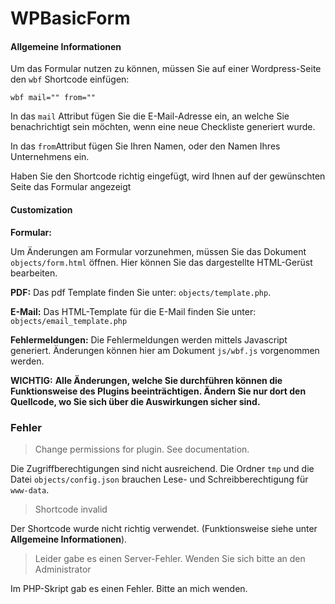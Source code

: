 # WPBasicForm

#### Allgemeine Informationen ####
Um das Formular nutzen zu können, müssen Sie auf einer Wordpress-Seite den `wbf` Shortcode einfügen:

`wbf mail="" from=""`

In das `mail` Attribut fügen Sie die E-Mail-Adresse ein, an welche Sie benachrichtigt sein möchten, wenn eine neue  Checkliste generiert wurde.

In das `from`Attribut fügen Sie Ihren Namen, oder den Namen Ihres Unternehmens ein.

Haben Sie den Shortcode richtig eingefügt, wird Ihnen auf der gewünschten Seite das Formular angezeigt

#### Customization ####

**Formular:**

Um Änderungen am Formular vorzunehmen, müssen Sie das Dokument `objects/form.html` öffnen. Hier können Sie das dargestellte HTML-Gerüst bearbeiten.

**PDF:**
Das pdf Template finden Sie unter: `objects/template.php`.

**E-Mail:**
Das HTML-Template für die E-Mail finden Sie unter: `objects/email_template.php`

**Fehlermeldungen:**
Die Fehlermeldungen werden mittels Javascript generiert. Änderungen können hier am Dokument `js/wbf.js` vorgenommen werden.

**WICHTIG:**
**Alle Änderungen, welche Sie durchführen können die Funktionsweise des Plugins beeinträchtigen. Ändern Sie nur dort den Quellcode, wo Sie sich über die Auswirkungen sicher sind.**

### Fehler ###

> Change permissions for plugin. See documentation.

Die Zugriffberechtigungen sind nicht ausreichend. Die Ordner `tmp` und die Datei `objects/config.json` brauchen Lese- und 
Schreibberechtigung für `www-data`.

> Shortcode invalid

Der Shortcode wurde nicht richtig verwendet. (Funktionsweise siehe unter **Allgemeine Informationen**).

> Leider gabe es einen Server-Fehler. Wenden Sie sich bitte an den Administrator

Im PHP-Skript gab es einen Fehler. Bitte an mich wenden.